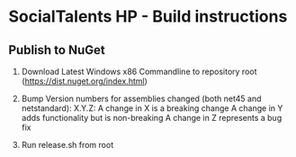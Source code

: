 # SocialTalents HP - Build instructions

## Publish to NuGet

1. Download Latest Windows x86 Commandline to repository root (https://dist.nuget.org/index.html)

2. Bump Version numbers for assemblies changed (both net45 and netstandard):
X.Y.Z: 
A change in X is a breaking change
A change in Y adds functionality but is non-breaking
A change in Z represents a bug fix

3.	Run release.sh from root